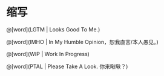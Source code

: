 # 缩写

<masonry>

@[word](LGTM | Looks Good To Me.)

@[word](IMHO | In My Humble Opinion，恕我直言/本人愚见。)

@[word](WIP | Work In Progress)

@[word](PTAL | Please Take A Look. 你来瞅瞅？)

</masonry>
